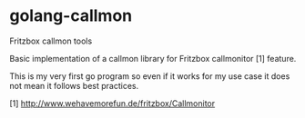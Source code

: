golang-callmon
==============

Fritzbox callmon tools

Basic implementation of a callmon library for Fritzbox callmonitor [1] feature.

This is my very first go program so even if it works for my use case it does
not mean it follows best practices.

[1] http://www.wehavemorefun.de/fritzbox/Callmonitor



